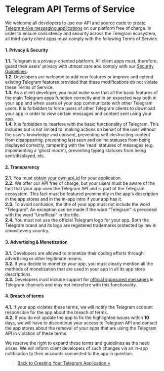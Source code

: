 Telegram API Terms of Service
=============================

We welcome all developers to use our API and source code to [create Telegram-like messaging applications](https://core.telegram.org/api/obtaining_api_id) on our platform free of charge. In order to ensure consistency and security across the Telegram ecosystem, all third-party client apps must comply with the following Terms of Service.

#### [](#1-privacy-amp-security)1\. Privacy & Security

**1.1.** Telegram is a privacy-oriented platform. All client apps must, therefore, guard their users' privacy with utmost care and comply with our [Security Guidelines](https://core.telegram.org/mtproto/security_guidelines).  
**1.2.** Developers are welcome to add new features or improve and extend existing Telegram features provided that these modifications do not violate these Terms of Service.  
**1.3.** As a client developer, you must make sure that all the basic features of the main Telegram apps function correctly and in an expected way both in your app and when users of your app communicate with other Telegram users. It is forbidden to force users of other Telegram clients to download your app in order to view certain messages and content sent using your app.  
**1.4.** It is forbidden to interfere with the basic functionality of Telegram. This includes but is not limited to: making actions on behalf of the user without the user's knowledge and consent, preventing self-destructing content from disappearing, preventing last seen and online statuses from being displayed correctly, tampering with the 'read' statuses of messages (e.g. implementing a 'ghost mode'), preventing typing statuses from being sent/displayed, etc.

#### [](#2-transparency)2\. Transparency

**2.1.** You must [obtain your own api\_id](https://core.telegram.org/api/obtaining_api_id#obtaining-api-id) for your application.  
**2.2.** We offer our API free of charge, but your users must be aware of the fact that your app uses the Telegram API and is part of the Telegram ecosystem. This fact must be featured prominently in the app's description in the app stores and in the in-app intro if your app has it.  
**2.3.** To avoid confusion, the title of your app must not include the word “Telegram”. An exception can be made if the word “Telegram” is preceded with the word “Unofficial” in the title.  
**2.4.** You must not use the official Telegram logo for your app. Both the Telegram brand and its logo are registered trademarks protected by law in almost every country.

#### [](#3-advertising-amp-monetization)3\. Advertising & Monetization

**3.1.** Developers are allowed to monetize their coding efforts through advertising or other legitimate means.  
**3.2.** If you decide to monetize your app, you must clearly mention all the methods of monetization that are used in your app in all its app store descriptions.  
**3.3.** Developers must include support for [official sponsored messages](https://promote.telegram.org/) in Telegram channels and may not interefere with this functionality.

#### [](#4-breach-of-terms)4\. Breach of terms

**4.1.** If your app violates these terms, we will notify the Telegram account responsible for the app about the breach of terms.  
**4.2.** If you do not update the app to fix the highlighted issues within **10** days, we will have to discontinue your access to Telegram API and contact the app stores about the removal of your apps that are using the Telegram API in violation of these terms.

We reserve the right to expand these terms and guidelines as the need arises. We will inform client developers of such changes via an in-app notification to their accounts connected to the app in question.

> [Back to Creating Your Telegram Application »](https://core.telegram.org/api/obtaining_api_id)